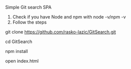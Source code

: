 Simple Git search SPA

1. Check if you have Node and npm with node -v/npm -v
2. Follow the steps

git clone https://github.com/rasko-lazic/GitSearch.git

cd GitSearch

npm install

open index.html